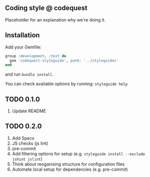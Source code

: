 Coding style @ codequest
---

Placeholder for an explanation why we're doing it.

Installation
---
Add your Gemfile:
```ruby
group :development, :test do
  gem 'codequest-styleguide', path: '../styleguides'
end
```
and run `bundle install`.

You can check available options by running: `styleguide help`

TODO 0.1.0
---
1. Update README

TODO 0.2.0
---
1. Add Specs
2. JS checks (js lint)
3. pre-commit
4. Add filtering options for setup (e.g. `styleguide install --exclude jshint jslint`)
5. Think about reoganising structure for configuration files
6. Automate local setup for dependencies (e.g. pre-commit)

